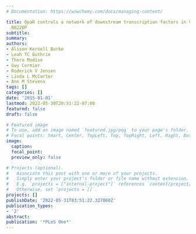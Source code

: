 ```yaml
---
# Documentation: https://wowchemy.com/docs/managing-content/

title: OpaR controls a network of downstream transcription factors in Vibrio parahaemolyticus
  BB22OP
subtitle: 
summary: 
authors:
- Alison Kernell Burke
- Leah TC Guthrie
- Thero Modise
- Guy Cormier
- Roderick V Jensen
- Linda L McCarter
- Ann M Stevens
tags: []
categories: []
date: '2015-01-01'
lastmod: 2022-05-30T20:51:22-07:00
featured: false
draft: false

# Featured image
# To use, add an image named `featured.jpg/png` to your page's folder.
# Focal points: Smart, Center, TopLeft, Top, TopRight, Left, Right, BottomLeft, Bottom, BottomRight.
image:
  caption: 
  focal_point: 
  preview_only: false

# Projects (optional).
#   Associate this post with one or more of your projects.
#   Simply enter your project's folder or file name without extension.
#   E.g. `projects = ["internal-project"]` references `content/project/deep-learning/index.md`.
#   Otherwise, set `projects = []`.
projects: []
publishDate: '2022-05-31T03:51:22.327060Z'
publication_types:
- '2'
abstract: 
publication: '*PLoS One*'
---
```

